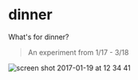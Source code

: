 # dinner
What's for dinner?

> An experiment from 1/17 - 3/18

![screen shot 2017-01-19 at 12 34 41](https://cloud.githubusercontent.com/assets/744973/22124219/ba369cfe-de43-11e6-851f-dd0eb7a8f12e.png)
